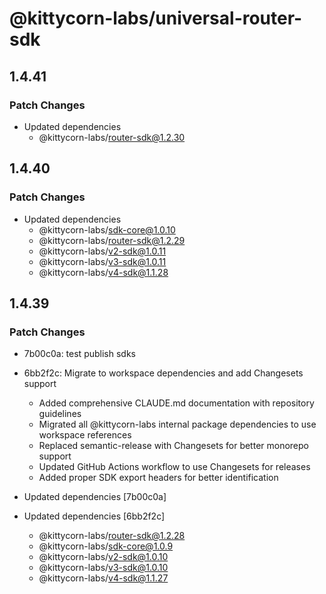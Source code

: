 # @kittycorn-labs/universal-router-sdk

## 1.4.41

### Patch Changes

- Updated dependencies
  - @kittycorn-labs/router-sdk@1.2.30

## 1.4.40

### Patch Changes

- Updated dependencies
  - @kittycorn-labs/sdk-core@1.0.10
  - @kittycorn-labs/router-sdk@1.2.29
  - @kittycorn-labs/v2-sdk@1.0.11
  - @kittycorn-labs/v3-sdk@1.0.11
  - @kittycorn-labs/v4-sdk@1.1.28

## 1.4.39

### Patch Changes

- 7b00c0a: test publish sdks
- 6bb2f2c: Migrate to workspace dependencies and add Changesets support

  - Added comprehensive CLAUDE.md documentation with repository guidelines
  - Migrated all @kittycorn-labs internal package dependencies to use workspace references
  - Replaced semantic-release with Changesets for better monorepo support
  - Updated GitHub Actions workflow to use Changesets for releases
  - Added proper SDK export headers for better identification

- Updated dependencies [7b00c0a]
- Updated dependencies [6bb2f2c]
  - @kittycorn-labs/router-sdk@1.2.28
  - @kittycorn-labs/sdk-core@1.0.9
  - @kittycorn-labs/v2-sdk@1.0.10
  - @kittycorn-labs/v3-sdk@1.0.10
  - @kittycorn-labs/v4-sdk@1.1.27
